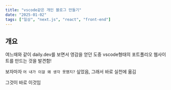 ```yaml
---
title: "vscode같은 개인 블로그 만들기"
date: "2025-01-02"
tags: ["일상", "next.js", "react", "front-end"]
---
```


## 개요

여느때와 같이 daily.dev를 보면서 영감을 얻던 도중 vscode형태의 포트폴리오 웹사이트를 만드는 것을 발견함!

보자마자 `어 내가 이걸 왜 생각 못했지?` 싶었음, 그래서 바로 실천에 옮김

그것이 바로 이것임
